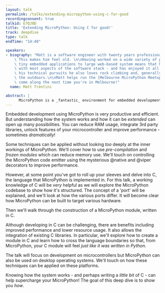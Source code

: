```yaml
---
layout: talk
permalink: /talks/extending-micropython-using-c-for-good
recordingconsent: true
talkid: E7QJ8D
title: 'Extending MicroPython: Using C for good!'
track: deepdive
type: talk
endTime: "14:40"

speakers:
- biography: "Matt is a software engineer with twenty years professional experience.\
    \ This makes him feel old. \n\nHaving worked on a wide variety of projects from\
    \ tiny embedded applications to large web-based system means that he has tinkered\
    \ with most aspects of the software stack - and has enjoyed it all! Apart from\
    \ his technical pursuits he also loves rock climbing and, generally, being in\
    \ the outdoors.\n\nMatt helps run the [Melbourne MicroPython Meetup](http://melbournemicropythonmeetup.github.io/);\
    \ come along the next time you're in Melbourne!"
  name: Matt Trentini

abstract: | 
      MicroPython is a _fantastic_ environment for embedded development. But it _is_ an interpreted language; what happens when you hit performance limitations? Or want to use a new feature of your microcontroller? We'll look at how MicroPython can be _extended_ to add features and improve performance.
---
```


Embedded development using MicroPython is very productive and efficient. But understanding how the system works and how it can be _extended_ can open up many possibilities. You can reduce RAM usage, integrate 3rd party libraries, unlock features of your microcontroller and improve performance - sometimes _dramatically_!

Some techniques can be applied without looking _too_ deeply at the inner workings of MicroPython. We'll cover how to use _pre-compilation_ and _frozen modules_ which can reduce memory use. We'll touch on controlling the MicroPython code emitter using the mysterious @native and @viper decorators to improve performance. 
 
However, at some point you've got to roll up your sleeves and delve into C, the language that MicroPython is implemented in. For this talk, a working knowledge of C will be _very_ helpful as we will explore the MicroPython codebase to show how it's structured. The concept of a 'port' will be explained, and we'll look at how the various ports differ. It will become clear how MicroPython can be built to target various hardware.

Then we'll walk through the construction of a MicroPython module, written in C. 

Although developing in C can be challenging, there are benefits including improved performance and lower resource usage. It also allows the integration of existing C libraries. In particular, we'll explore how to create a module in C and learn how to cross the language boundaries so that, from MicroPython, your C module will feel _just like it was written in Python_.

The talk will focus on development on microcontrollers but MicroPython can also be used on desktop operating systems. We'll touch on how these techniques can be applied on these platforms. 

Knowing how the system works - and perhaps writing a _little bit_ of C - can help supercharge your MicroPython! The goal of this deep dive is to show you _how_.
